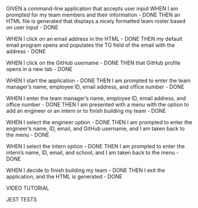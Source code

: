 GIVEN a command-line application that accepts user input
WHEN I am prompted for my team members and their information - DONE
THEN an HTML file is generated that displays a nicely formatted team roster based on user input - DONE

WHEN I click on an email address in the HTML - DONE
THEN my default email program opens and populates the TO field of the email with the address - DONE

WHEN I click on the GitHub username - DONE
THEN that GitHub profile opens in a new tab - DONE

WHEN I start the application - DONE
THEN I am prompted to enter the team manager’s name, employee ID, email address, and office number - DONE

WHEN I enter the team manager’s name, employee ID, email address, and office number - DONE
THEN I am presented with a menu with the option to add an engineer or an intern or to finish building my team - DONE

WHEN I select the engineer option - DONE
THEN I am prompted to enter the engineer’s name, ID, email, and GitHub username, and I am taken back to the menu - DONE

WHEN I select the intern option - DONE
THEN I am prompted to enter the intern’s name, ID, email, and school, and I am taken back to the menu - DONE

WHEN I decide to finish building my team - DONE
THEN I exit the application, and the HTML is generated - DONE

VIDEO TUTORIAL

JEST TESTS
